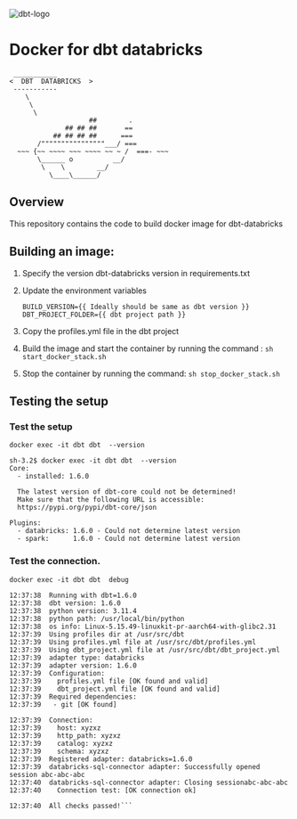 ![dbt-logo](https://imgur.com/rGpbwpH.png)

# Docker for dbt databricks
```
 ___________
<  DBT  DATABRICKS  >
 -----------
    \
     \
      \
                    ##        .
              ## ## ##       ==
           ## ## ## ##      ===
       /""""""""""""""""___/ ===
  ~~~ {~~ ~~~~ ~~~ ~~~~ ~~ ~ /  ===- ~~~
       \______ o          __/
        \    \        __/
          \____\______/
```

## Overview
This repository contains the code to build docker image for dbt-databricks

## Building an image:

1. Specify the version dbt-databricks version in requirements.txt
2. Update the environment variables

    ``BUILD_VERSION={{ Ideally should be same as dbt version }}``
	``DBT_PROJECT_FOLDER={{ dbt project path }}``
	
3. Copy the profiles.yml file in the dbt project

4. Build the image and start the container by running the command : ``sh start_docker_stack.sh``

5. Stop the container by running the command: ``sh stop_docker_stack.sh``

## Testing the setup

### Test the setup

`docker exec -it dbt dbt  --version`

```
sh-3.2$ docker exec -it dbt dbt  --version
Core:
  - installed: 1.6.0

  The latest version of dbt-core could not be determined!
  Make sure that the following URL is accessible:
  https://pypi.org/pypi/dbt-core/json

Plugins:
  - databricks: 1.6.0 - Could not determine latest version
  - spark:      1.6.0 - Could not determine latest version
  ```
  

### Test the connection.
  
  `docker exec -it dbt dbt  debug`
  
 ``` sh-3.2$ docker exec -it dbt dbt  debug
12:37:38  Running with dbt=1.6.0
12:37:38  dbt version: 1.6.0
12:37:38  python version: 3.11.4
12:37:38  python path: /usr/local/bin/python
12:37:38  os info: Linux-5.15.49-linuxkit-pr-aarch64-with-glibc2.31
12:37:39  Using profiles dir at /usr/src/dbt
12:37:39  Using profiles.yml file at /usr/src/dbt/profiles.yml
12:37:39  Using dbt_project.yml file at /usr/src/dbt/dbt_project.yml
12:37:39  adapter type: databricks
12:37:39  adapter version: 1.6.0
12:37:39  Configuration:
12:37:39    profiles.yml file [OK found and valid]
12:37:39    dbt_project.yml file [OK found and valid]
12:37:39  Required dependencies:
12:37:39   - git [OK found]

12:37:39  Connection:
12:37:39    host: xyzxz
12:37:39    http_path: xyzxz
12:37:39    catalog: xyzxz
12:37:39    schema: xyzxz
12:37:39  Registered adapter: databricks=1.6.0
12:37:39  databricks-sql-connector adapter: Successfully opened session abc-abc-abc
12:37:40  databricks-sql-connector adapter: Closing sessionabc-abc-abc
12:37:40    Connection test: [OK connection ok]

12:37:40  All checks passed!```


